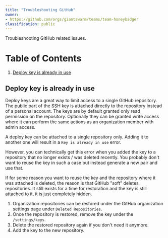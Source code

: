 ```yaml
---
title: "Troubleshooting GitHub"
owner:
- https://github.com/orgs/giantswarm/teams/team-honeybadger
classification: public
---
```


Troubleshooting GitHub related issues.

# Table of Contents
1. [Deploy key is already in use](#deploy-key-is-already-in-use)

## Deploy key is already in use

Deploy keys are a great way to limit access to a single GitHub repository. The public part of the SSH key is attached
directly to the repository instead of a personal account. The keys are by default granted only read permission on the
repository. Optionally they can be granted write access where it can perform the same actions as an organization
member with admin access.

A deploy key can be attached to a single repository only. Adding it to another one will result in a `Key is already in use` error.

However, you can technically get this error when you added the key to a repository that no longer exists / was deleted
recently. You probably don't want to reuse the key in such a case but instead generate a new pair and use that.

If for some reason you want to reuse the key and the repository where it was attached is deleted, the reason is that
GitHub "soft" deletes repositories. It still exists for a time for restoration and the key is still attached to it, it
is just completely hidden.

1. Organization repositories can be restored under the GitHub organization settings page under `Deleted Repositories`.
2. Once the repository is restored, remove the key under the `/settings/keys`.
3. Delete the restored repository again if you don't need it anymore.
4. Add the key to the new repository.
